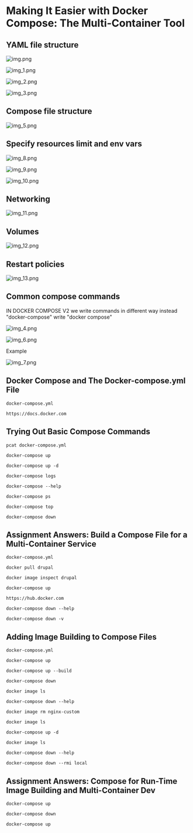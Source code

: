# Making It Easier with Docker Compose: The Multi-Container Tool

## YAML file structure

![img.png](img.png)

![img_1.png](img_1.png)

![img_2.png](img_2.png)

![img_3.png](img_3.png)

## Compose file structure

![img_5.png](img_5.png)

## Specify resources limit and env vars

![img_8.png](img_8.png)

![img_9.png](img_9.png)

![img_10.png](img_10.png)

## Networking

![img_11.png](img_11.png)

## Volumes

![img_12.png](img_12.png)

## Restart policies

![img_13.png](img_13.png)

## Common compose commands

IN DOCKER COMPOSE V2 we write commands in different way
instead "docker-compose" write "docker compose"

![img_4.png](img_4.png)

![img_6.png](img_6.png)

Example

![img_7.png](img_7.png)

## Docker Compose and The Docker-compose.yml File

    docker-compose.yml
    
    https://docs.docker.com

## Trying Out Basic Compose Commands

    pcat docker-compose.yml
    
    docker-compose up
    
    docker-compose up -d
    
    docker-compose logs
    
    docker-compose --help
    
    docker-compose ps
    
    docker-compose top
    
    docker-compose down

## Assignment Answers: Build a Compose File for a Multi-Container Service

    docker-compose.yml
    
    docker pull drupal
    
    docker image inspect drupal
    
    docker-compose up
    
    https://hub.docker.com
    
    docker-compose down --help
    
    docker-compose down -v

## Adding Image Building to Compose Files

    docker-compose.yml
    
    docker-compose up
    
    docker-compose up --build
    
    docker-compose down
    
    docker image ls
    
    docker-compose down --help
    
    docker image rm nginx-custom
    
    docker image ls
    
    docker-compose up -d
    
    docker image ls
    
    docker-compose down --help
    
    docker-compose down --rmi local

## Assignment Answers: Compose for Run-Time Image Building and Multi-Container Dev

    docker-compose up

    docker-compose down

    docker-compose up


